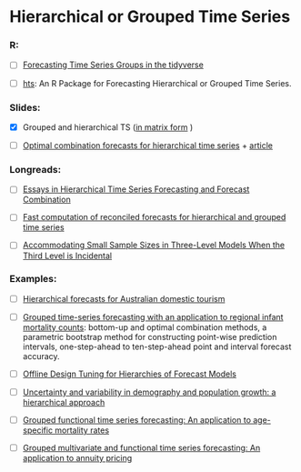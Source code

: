 # Hierarchical or Grouped Time Series

### R:

- [ ]  [Forecasting Time Series Groups in the tidyverse](https://cran.rstudio.com/web/packages/sweep/vignettes/SW01_Forecasting_Time_Series_Groups.html)

- [ ] [hts](https://cran.r-project.org/web/packages/hts/vignettes/hts.pdf): An R Package for Forecasting Hierarchical or Grouped Time Series. 


### Slides:

- [x]  Grouped and hierarchical TS ([in matrix form](https://forecasters.org/wp-content/uploads/gravity_forms/7-2a51b93047891f1ec3608bdbd77ca58d/2014/07/Athanasopoulos_George_ISF2014.pdf) )

- [ ] [Optimal combination forecasts for hierarchical time series](https://robjhyndman.com/talks/Hierarchical%20ISF2006.pdf) + [article](http://webdoc.sub.gwdg.de/ebook/serien/e/monash_univ/wp9-07.pdf)


### Longreads: 

- [ ] [Essays in Hierarchical Time Series Forecasting and Forecast Combination](https://core.ac.uk/download/pdf/154428359.pdf)


- [ ] [Fast computation of reconciled forecasts for hierarchical and grouped time series](https://robjhyndman.com/papers/hgts4.pdf)

- [ ] [Accommodating Small Sample Sizes in Three-Level Models When the Third Level is Incidental](https://www.tandfonline.com/doi/abs/10.1080/00273171.2016.1262236?src=recsys&journalCode=hmbr20)


### Examples:

- [ ] [Hierarchical forecasts for
Australian domestic tourism](http://webdoc.sub.gwdg.de/ebook/serien/e/monash_univ/wp12-07.pdf)

- [ ]  [Grouped time-series forecasting with an application to regional infant mortality counts](http://www.cpc.ac.uk/docs/2013_WP40_Grouped_Time-Series_Forecasting_Shang_et_al.pdf): bottom-up and optimal combination methods, a parametric bootstrap method for constructing point-wise prediction intervals,  one-step-ahead to ten-step-ahead point and interval forecast accuracy.

- [ ] [Offline Design Tuning for Hierarchies of Forecast Models](http://cs.emis.de/LNI/Proceedings/Proceedings180/167.pdf)

- [ ] [Uncertainty and variability in demography and population growth: a hierarchical approach](http://zero.sci-hub.tw/3978/f6fab7692f0e7bfaf6c1c9662cde415e/clark2003.pdf)

- [ ] [Grouped functional time series forecasting: An application to age-specific mortality rates](https://arxiv.org/pdf/1609.04222.pdf)

- [ ] [Grouped multivariate and functional time series forecasting: An application to annuity pricing](https://www.sciencedirect.com/science/article/pii/S016766871630484X)





